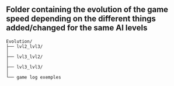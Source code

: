 ## Folder containing the evolution of the game speed depending on the different things added/changed for the same AI levels

```
Evolution/
├── lvl2_lvl3/         
│
├── lvl3_lvl2/           
│
├── lvl3_lvl3/           
│
└── game log exemples
```
